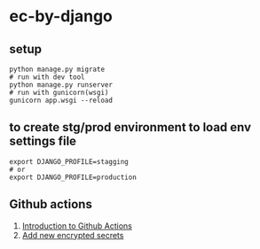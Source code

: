 # ec-by-django

## setup
```shell
python manage.py migrate
# run with dev tool
python manage.py runserver
# run with gunicorn(wsgi)
gunicorn app.wsgi --reload
```

## to create stg/prod environment to load env settings file
```shell
export DJANGO_PROFILE=stagging
# or 
export DJANGO_PROFILE=production
```

## Github actions

1. [Introduction to Github Actions](https://docs.github.com/en/actions/learn-github-actions/introduction-to-github-actions)
2. [Add new encrypted secrets](https://docs.github.com/en/actions/reference/encrypted-secrets)

